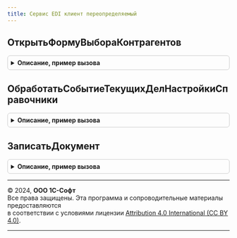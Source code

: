 ```yaml
---
title: Сервис EDI клиент переопределяемый
---
```



## ОткрытьФормуВыбораКонтрагентов
<details style="margin: 1em 0; padding: 0.5em; border: 1px solid #ccc; border-radius: 6px;">

<summary style="font-weight: bold; cursor: pointer;">Описание, пример вызова</summary>

```bsl

// Открывает форму выбора контрагента. Используется при указании контрагентов в настройках заказов.
// В открываемом списке должны быть только те контрагенты, у которых есть идентификатор сервиса "1С: Бизнес-сеть".
//
// Параметры:
//  Форма  - ФормаКлиентскогоПриложения - форма, из которой вызывается список выбора контрагентов.
//  ПараметрыОткрытия  - Структура - может содержать следующие параметры:
//   * ТолькоИзСпискаКонтрагентов - СписокЗначений - ограничивать список контрагентов перечисленными.
//   * НеПоказыватьКонтрагентов   - СписокЗначений - не показывать в списке указанных контрагентов.
//  ОписаниеОповещения  - ОписаниеОповещения - требуется вызвать с результатами выбора.
//
Процедура ОткрытьФормуВыбораКонтрагентов(Форма, ПараметрыОткрытия, ОписаниеОповещения) Экспорт
```

Пример вызова
```bsl
СервисEDIКлиентПереопределяемый.ОткрытьФормуВыбораКонтрагентов(Форма, ПараметрыОткрытия, ОписаниеОповещения) 
```
</details>

## ОбработатьСобытиеТекущихДелНастройкиСправочники
<details style="margin: 1em 0; padding: 0.5em; border: 1px solid #ccc; border-radius: 6px;">

<summary style="font-weight: bold; cursor: pointer;">Описание, пример вызова</summary>

```bsl

// Обрабатывает событие в форме текущих дел EDI для раздела настройки и справочники
//
// Параметры:
// 	Форма - ФормаКлиентскогоПриложения       - форма, из которой было вызвано событие
// 	НавигационнаяСсылкаФорматированнойСтроки - Строка - имя события, может принимать значения "Номенклатура", "Контрагенты"
//                                                      "НоменклатураКонтрагентов", "Настройки".
//  СтандартнаяОбработка                     - Булево - признак стандартной обработки события подсистемой EDI
Процедура ОбработатьСобытиеТекущихДелНастройкиСправочники(Форма, НавигационнаяСсылкаФорматированнойСтроки, СтандартнаяОбработка) Экспорт
```

Пример вызова
```bsl
СервисEDIКлиентПереопределяемый.ОбработатьСобытиеТекущихДелНастройкиСправочники(Форма, НавигационнаяСсылкаФорматированнойСтроки, СтандартнаяОбработка) 
```
</details>

## ЗаписатьДокумент
<details style="margin: 1em 0; padding: 0.5em; border: 1px solid #ccc; border-radius: 6px;">

<summary style="font-weight: bold; cursor: pointer;">Описание, пример вызова</summary>

```bsl

// Обрабатывает запись документа из формы. В обработчике требуется выполнить запись документа в
// форме и вызвать обработчик оповещения после окончания записи.
//
// Параметры:
// 	ФормаДокумента     - ФормаКлиентскогоПриложения - форма, документ которой требуется записать
// 	ОписаниеОповещения -ОписаниеОповещения          - обработчик, который требуется выполнить после записи,
//                                                    где передать флаг успешной записи как результат.
Процедура ЗаписатьДокумент(ФормаДокумента, ОписаниеОповещения) Экспорт
```

Пример вызова
```bsl
СервисEDIКлиентПереопределяемый.ЗаписатьДокумент(ФормаДокумента, ОписаниеОповещения) 
```
</details>

---

© 2024, **ООО 1С-Софт**  
Все права защищены. Эта программа и сопроводительные материалы предоставляются  
в соответствии с условиями лицензии [Attribution 4.0 International (CC BY 4.0)](https://creativecommons.org/licenses/by/4.0/legalcode).

---

